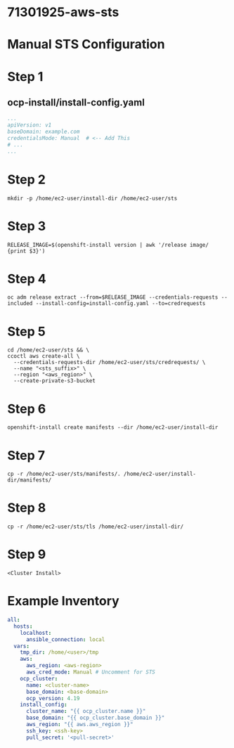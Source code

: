 # 71301925-aws-sts
# Manual STS Configuration

# Step 1
## ocp-install/install-config.yaml
```yaml
...
apiVersion: v1
baseDomain: example.com
credentialsMode: Manual  # <-- Add This
# ...
...
```

# Step 2
```
mkdir -p /home/ec2-user/install-dir /home/ec2-user/sts
```

# Step 3
```
RELEASE_IMAGE=$(openshift-install version | awk '/release image/ {print $3}')
```

# Step 4
```
oc adm release extract --from=$RELEASE_IMAGE --credentials-requests --included --install-config=install-config.yaml --to=credrequests
```

# Step 5
```
cd /home/ec2-user/sts && \
ccoctl aws create-all \
  --credentials-requests-dir /home/ec2-user/sts/credrequests/ \
  --name "<sts_suffix>" \
  --region "<aws_region>" \
  --create-private-s3-bucket
```

# Step 6
```
openshift-install create manifests --dir /home/ec2-user/install-dir
```

# Step 7
```
cp -r /home/ec2-user/sts/manifests/. /home/ec2-user/install-dir/manifests/
```

# Step 8
```
cp -r /home/ec2-user/sts/tls /home/ec2-user/install-dir/
```

# Step 9
```
<Cluster Install>
```


# Example Inventory
```yaml
all:
  hosts:
    localhost:
      ansible_connection: local
  vars:
    tmp_dir: /home/<user>/tmp
    aws:
      aws_region: <aws-region>
      aws_cred_mode: Manual # Uncomment for STS
    ocp_cluster:
      name: <cluster-name>
      base_domain: <base-domain>
      ocp_version: 4.19
    install_config:
      cluster_name: "{{ ocp_cluster.name }}"
      base_domain: "{{ ocp_cluster.base_domain }}"
      aws_region: "{{ aws.aws_region }}"
      ssh_key: <ssh-key>
      pull_secret: '<pull-secret>'
```